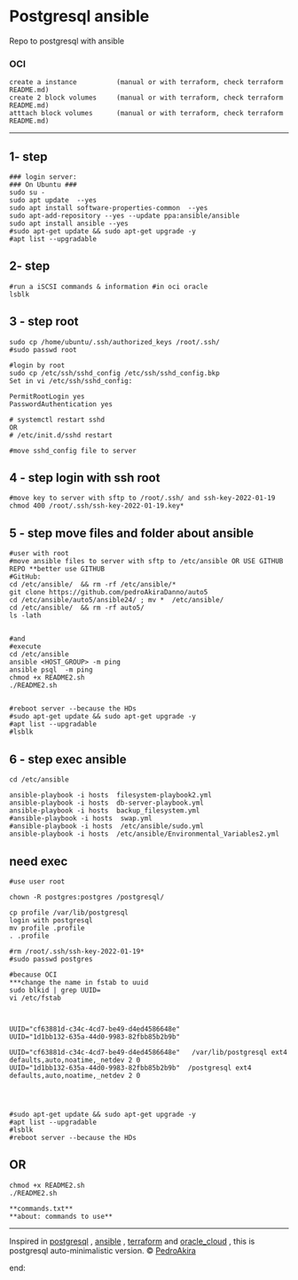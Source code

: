 # Postgresql ansible

Repo to postgresql with ansible 

### OCI 
	create a instance   	   (manual or with terraform, check terraform README.md)
	create 2 block volumes 	   (manual or with terraform, check terraform README.md) 
	atttach block volumes 	   (manual or with terraform, check terraform README.md) 

---


## 1- step 
	### login server: 
	### On Ubuntu ### 
	sudo su - 
	sudo apt update  --yes
	sudo apt install software-properties-common  --yes
	sudo apt-add-repository --yes --update ppa:ansible/ansible
	sudo apt install ansible --yes
	#sudo apt-get update && sudo apt-get upgrade -y
	#apt list --upgradable


## 2- step 
	#run a iSCSI commands & information #in oci oracle 
	lsblk 


## 3 - step root
	sudo cp /home/ubuntu/.ssh/authorized_keys /root/.ssh/
	#sudo passwd root

	#login by root 	
	sudo cp /etc/ssh/sshd_config /etc/ssh/sshd_config.bkp
	Set in vi /etc/ssh/sshd_config:

	PermitRootLogin yes
	PasswordAuthentication yes

	# systemctl restart sshd
	OR
	# /etc/init.d/sshd restart

	#move sshd_config file to server

## 4 - step login with ssh root 
	#move key to server with sftp to /root/.ssh/ and ssh-key-2022-01-19
	chmod 400 /root/.ssh/ssh-key-2022-01-19.key*


## 5 - step  move files and folder about ansible
	#user with root
	#move ansible files to server with sftp to /etc/ansible OR USE GITHUB REPO **better use GITHUB
	#GitHub:
	cd /etc/ansible/  && rm -rf /etc/ansible/*  
	git clone https://github.com/pedroAkiraDanno/auto5
	cd /etc/ansible/auto5/ansible24/ ; mv *  /etc/ansible/ 
	cd /etc/ansible/  && rm -rf auto5/
	ls -lath


	#and 
	#execute 
	cd /etc/ansible
	ansible <HOST_GROUP> -m ping
	ansible psql  -m ping 
	chmod +x README2.sh
	./README2.sh


	#reboot server --because the HDs
	#sudo apt-get update && sudo apt-get upgrade -y
	#apt list --upgradable
	#lsblk 


## 6 - step exec ansible
	cd /etc/ansible

	ansible-playbook -i hosts  filesystem-playbook2.yml
	ansible-playbook -i hosts  db-server-playbook.yml 		
	ansible-playbook -i hosts  backup_filesystem.yml
	#ansible-playbook -i hosts  swap.yml
	#ansible-playbook -i hosts  /etc/ansible/sudo.yml
	ansible-playbook -i hosts  /etc/ansible/Environmental_Variables2.yml

	





## need exec 
	#use user root

	chown -R postgres:postgres /postgresql/

	cp profile /var/lib/postgresql
	login with postgresql 
	mv profile .profile
	. .profile

	#rm /root/.ssh/ssh-key-2022-01-19*
	#sudo passwd postgres

	#because OCI
	***change the name in fstab to uuid
	sudo blkid | grep UUID=
	vi /etc/fstab



	UUID="cf63881d-c34c-4cd7-be49-d4ed4586648e"
	UUID="1d1bb132-635a-44d0-9983-82fbb85b2b9b"

	UUID="cf63881d-c34c-4cd7-be49-d4ed4586648e"   /var/lib/postgresql ext4 defaults,auto,noatime,_netdev 2 0
	UUID="1d1bb132-635a-44d0-9983-82fbb85b2b9b"  /postgresql ext4 defaults,auto,noatime,_netdev 2 0




	#sudo apt-get update && sudo apt-get upgrade -y
	#apt list --upgradable
	#lsblk 
	#reboot server --because the HDs









## OR

	chmod +x README2.sh
	./README2.sh

	**commands.txt**
	**about: commands to use**	






---
Inspired in [postgresql](https://www.postgresql.org/) , [ansible](https://www.ansible.com/) , [terraform](https://www.terraform.io/) and [oracle_cloud](https://www.oracle.com/cloud/) , this is postgresql auto-minimalistic version.
©  [PedroAkira](https://www.instagram.com/pedro.akira.3)




end: